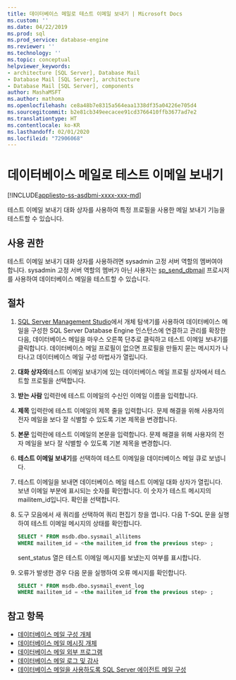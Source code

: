```yaml
---
title: 데이터베이스 메일로 테스트 이메일 보내기 | Microsoft Docs
ms.custom: ''
ms.date: 04/22/2019
ms.prod: sql
ms.prod_service: database-engine
ms.reviewer: ''
ms.technology: ''
ms.topic: conceptual
helpviewer_keywords:
- architecture [SQL Server], Database Mail
- Database Mail [SQL Server], architecture
- Database Mail [SQL Server], components
author: MashaMSFT
ms.author: mathoma
ms.openlocfilehash: ce8a48b7e8315a564eaa1338df35a04226e705d4
ms.sourcegitcommit: b2e81cb349eecacee91cd3766410ffb3677ad7e2
ms.translationtype: HT
ms.contentlocale: ko-KR
ms.lasthandoff: 02/01/2020
ms.locfileid: "72906068"
---
```

# <a name="send-a-test-email-with-database-mail"></a>데이터베이스 메일로 테스트 이메일 보내기  
[!INCLUDE[appliesto-ss-asdbmi-xxxx-xxx-md](../../includes/appliesto-ss-asdbmi-xxxx-xxx-md.md)]

테스트 이메일 보내기 대화 상자를 사용하여 특정 프로필을 사용한 메일 보내기 기능을 테스트할 수 있습니다.

## <a name="permissions"></a>사용 권한

테스트 이메일 보내기 대화 상자를 사용하려면 sysadmin 고정 서버 역할의 멤버여야 합니다. sysadmin 고정 서버 역할의 멤버가 아닌 사용자는 [sp_send_dbmail](../system-stored-procedures/sp-send-dbmail-transact-sql.md) 프로시저를 사용하여 데이터베이스 메일을 테스트할 수 있습니다.

## <a name="procedure"></a>절차

1. [SQL Server Management Studio](../../ssms/download-sql-server-management-studio-ssms.md)에서 개체 탐색기를 사용하여 데이터베이스 메일을 구성한 SQL Server Database Engine 인스턴스에 연결하고 관리를 확장한 다음, 데이터베이스 메일을 마우스 오른쪽 단추로 클릭하고 테스트 이메일 보내기를 클릭합니다. 데이터베이스 메일 프로필이 없으면 프로필을 만들지 묻는 메시지가 나타나고 데이터베이스 메일 구성 마법사가 열립니다.
1. **대화 상자의**테스트 이메일 보내기<instance name>에 있는 데이터베이스 메일 프로필 상자에서 테스트할 프로필을 선택합니다.
1. **받는 사람** 입력란에 테스트 이메일의 수신인 이메일 이름을 입력합니다.
1. **제목** 입력란에 테스트 이메일의 제목 줄을 입력합니다. 문제 해결을 위해 사용자의 전자 메일을 보다 잘 식별할 수 있도록 기본 제목을 변경합니다.
1. **본문** 입력란에 테스트 이메일의 본문을 입력합니다. 문제 해결을 위해 사용자의 전자 메일을 보다 잘 식별할 수 있도록 기본 제목을 변경합니다.
1. **테스트 이메일 보내기**를 선택하여 테스트 이메일을 데이터베이스 메일 큐로 보냅니다.
1. 테스트 이메일을 보내면 데이터베이스 메일 테스트 이메일 대화 상자가 열립니다. 보낸 이메일 부분에 표시되는 숫자를 확인합니다. 이 숫자가 테스트 메시지의 mailitem_id입니다. 확인을 선택합니다.
1. 도구 모음에서 새 쿼리를 선택하여 쿼리 편집기 창을 엽니다. 다음 T-SQL 문을 실행하여 테스트 이메일 메시지의 상태를 확인합니다.

    ```sql
    SELECT * FROM msdb.dbo.sysmail_allitems 
    WHERE mailitem_id = <the mailitem_id from the previous step> ;
    ```

    sent_status 열은 테스트 이메일 메시지를 보냈는지 여부를 표시합니다.

1. 오류가 발생한 경우 다음 문을 실행하여 오류 메시지를 확인합니다.

    ```sql
    SELECT * FROM msdb.dbo.sysmail_event_log 
    WHERE mailitem_id = <the mailitem_id from the previous step> ;
    ```


##  <a name="RelatedContent"></a> 참고 항목 
  
-   [데이터베이스 메일 구성 개체](../../relational-databases/database-mail/database-mail-configuration-objects.md)
-   [데이터베이스 메일 메시징 개체](../../relational-databases/database-mail/database-mail-messaging-objects.md)
-   [데이터베이스 메일 외부 프로그램](../../relational-databases/database-mail/database-mail-external-program.md)
-   [데이터베이스 메일 로그 및 감사](../../relational-databases/database-mail/database-mail-log-and-audits.md)
-   [데이터베이스 메일을 사용하도록 SQL Server 에이전트 메일 구성](../../relational-databases/database-mail/configure-sql-server-agent-mail-to-use-database-mail.md)
  
  
